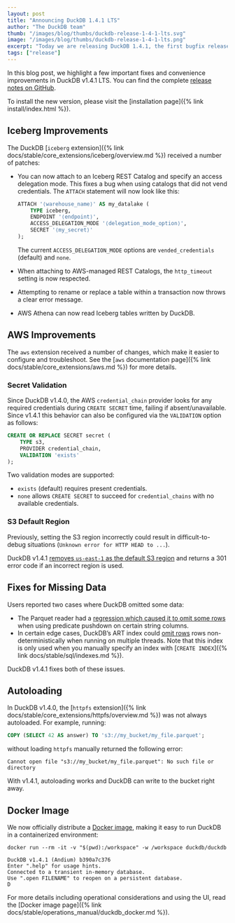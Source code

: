 ```yaml
---
layout: post
title: "Announcing DuckDB 1.4.1 LTS"
author: "The DuckDB team"
thumb: "/images/blog/thumbs/duckdb-release-1-4-1-lts.svg"
image: "/images/blog/thumbs/duckdb-release-1-4-1-lts.png"
excerpt: "Today we are releasing DuckDB 1.4.1, the first bugfix release of our LTS edition."
tags: ["release"]
---
```


In this blog post, we highlight a few important fixes and convenience improvements in DuckDB v1.4.1 LTS.
You can find the complete [release notes on GitHub](https://github.com/duckdb/duckdb/releases/tag/v1.4.1).

To install the new version, please visit the [installation page]({% link install/index.html %}).

## Iceberg Improvements

The DuckDB [`iceberg` extension]({% link docs/stable/core_extensions/iceberg/overview.md %}) received a number of patches:

* You can now attach to an Iceberg REST Catalog and specify an access delegation mode. This fixes a bug when using catalogs that did not vend credentials. The `ATTACH` statement will now look like this:

    ```sql
    ATTACH '⟨warehouse_name⟩' AS my_datalake (
        TYPE iceberg,
        ENDPOINT '⟨endpoint⟩',
        ACCESS_DELEGATION_MODE '⟨delegation_mode_option⟩',
        SECRET '⟨my_secret⟩'
    );
    ```

    The current `ACCESS_DELEGATION_MODE` options are `vended_credentials` (default) and `none`.

* When attaching to AWS-managed REST Catalogs, the `http_timeout` setting is now respected.
* Attempting to rename or replace a table within a transaction now throws a clear error message.
* AWS Athena can now read Iceberg tables written by DuckDB.

## AWS Improvements

The `aws` extension received a number of changes, which make it easier to configure and troubleshoot.
See the [`aws` documentation page]({% link docs/stable/core_extensions/aws.md %}) for more details.

### Secret Validation

Since DuckDB v1.4.0, the AWS `credential_chain` provider looks for any required credentials during `CREATE SECRET` time, failing if absent/unavailable. Since v1.4.1 this behavior can also be configured via the `VALIDATION` option as follows:

```sql
CREATE OR REPLACE SECRET secret (
    TYPE s3,
    PROVIDER credential_chain,
    VALIDATION 'exists'
);
```

Two validation modes are supported:

* `exists` (default) requires present credentials.
* `none` allows `CREATE SECRET` to succeed for `credential_chains` with no available credentials.

### S3 Default Region

Previously, setting the S3 region incorrectly could result in difficult-to-debug situations (`Unknown error for HTTP HEAD to ...`).

DuckDB v1.4.1 [removes `us-east-1` as the default S3 region](https://github.com/duckdb/duckdb/pull/19087) and returns a 301 error code if an incorrect region is used.

## Fixes for Missing Data

Users reported two cases where DuckDB omitted some data:

* The Parquet reader had a [regression which caused it to omit some rows](https://github.com/duckdb/duckdb/issues/19131) when using predicate pushdown on certain string columns.
* In certain edge cases, DuckDB’s ART index could [omit rows](https://github.com/duckdb/duckdb/issues/19190) rows non-deterministically when running on multiple threads. Note that this index is only used when you manually specify an index with [`CREATE INDEX`]({% link docs/stable/sql/indexes.md %}).

DuckDB v1.4.1 fixes both of these issues.

## Autoloading

In DuckDB v1.4.0, the [`httpfs` extension]({% link docs/stable/core_extensions/httpfs/overview.md %}) was not always autoloaded. For example, running:

```sql
COPY (SELECT 42 AS answer) TO 's3://my_bucket/my_file.parquet';
```

without loading `httpfs` manually returned the following error:

```console
Cannot open file "s3://my_bucket/my_file.parquet": No such file or directory
```

With v1.4.1, autoloading works and DuckDB can write to the bucket right away.

## Docker Image

We now officially distribute a [Docker image](https://hub.docker.com/r/duckdb/duckdb/), making it easy to run DuckDB in a containerized environment:

```batch
docker run --rm -it -v "$(pwd):/workspace" -w /workspace duckdb/duckdb
```

```text
DuckDB v1.4.1 (Andium) b390a7c376
Enter ".help" for usage hints.
Connected to a transient in-memory database.
Use ".open FILENAME" to reopen on a persistent database.
D
```

For more details including operational considerations and using the UI, read the [Docker image page]({% link docs/stable/operations_manual/duckdb_docker.md %}).

